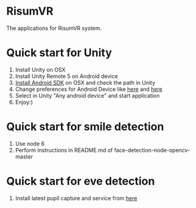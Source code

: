 # RisumVR

The applications for RisumVR system.

# Quick start for Unity

1. Install Unity on OSX
2. Install Unity Remote 5 on Android device
3. [Install Android SDK](https://docs.unity3d.com/ru/530/Manual/android-sdksetup.html) on OSX and check the path in Unity
4. Change preferences for Android Device like [here](http://answers.unity3d.com/questions/198853/unity-remote-for-android-not-working-solution.html) and [here](http://zacktutorials.blogspot.ru/2012/08/nexus7-android-development.html)
5. Select in Unity "Any android device" and start application
6. Enjoy:)

# Quick start for smile detection

1. Use node 6
2. Perform instructions in README.md of face-detection-node-opencv-master

# Quick start for eve detection
1. Install latest pupil capture and service from [here](https://github.com/pupil-labs/pupil/releases)
